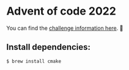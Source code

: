 # Advent of code 2022

You can find the [challenge information here](https://adventofcode.com/). 🎄

## Install dependencies:
```bash
$ brew install cmake
```
